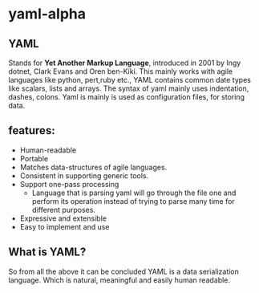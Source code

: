 

# yaml-alpha

## YAML
Stands for **Yet Another Markup Language**, introduced in 2001 by Ingy dotnet, Clark Evans and Oren ben-Kiki. This mainly works with agile languages like python, pert,ruby etc., YAML contains common date types like scalars, lists and arrays. The syntax of yaml mainly uses indentation, dashes, colons. Yaml is mainly is used as configuration files, for storing data.

## features:
- Human-readable
- Portable
- Matches data-structures of agile languages.
- Consistent in supporting generic tools.
- Support one-pass processing
  - Language that is parsing yaml will go through the file one and perform its operation instead of trying to parse many time for different purposes.
- Expressive and extensible
- Easy to implement and use

## What is YAML?
So from all the above it can be concluded YAML is a data serialization language. Which is natural, meaningful and easily human readable.
